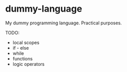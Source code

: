 # dummy-language
My dummy programming language. Practical purposes.

TODO:
* local scopes
* if - else
* while
* functions
* logic operators
